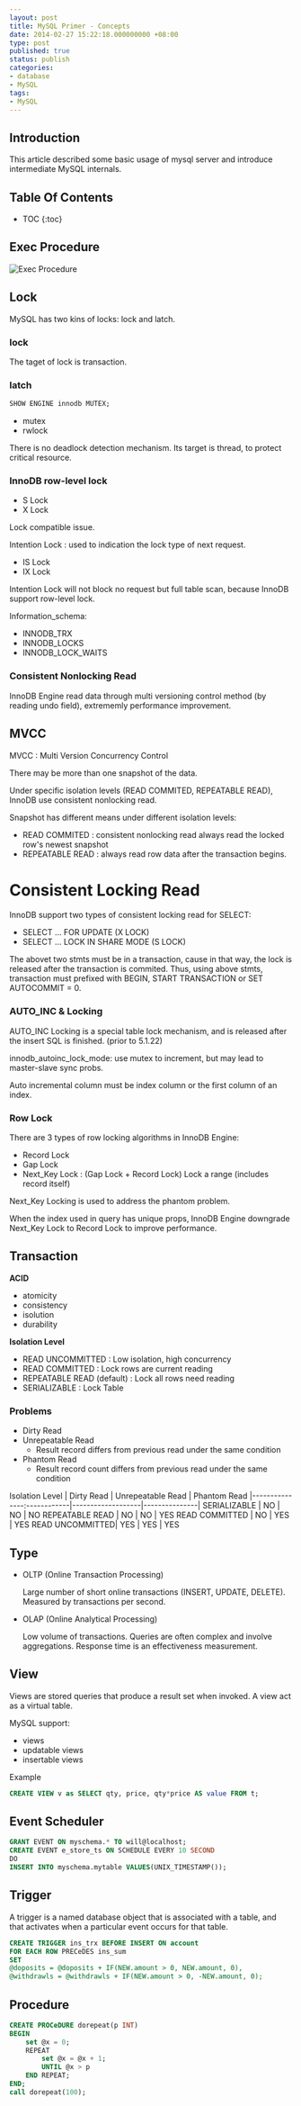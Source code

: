 ```yaml
---
layout: post
title: MySQL Primer - Concepts
date: 2014-02-27 15:22:18.000000000 +08:00
type: post
published: true
status: publish
categories:
- database
- MySQL
tags:
- MySQL
---
```


## Introduction

This article described some basic usage of mysql server and introduce intermediate MySQL internals.

<!--more-->

## Table Of Contents

* TOC
{:toc}

## Exec Procedure

![Exec Procedure](/assets/mysql-exec-proc.png)

## Lock

MySQL has two kins of locks: lock and latch.

### lock

The taget of lock is transaction.

### latch

```sql
SHOW ENGINE innodb MUTEX;
```

* mutex
* rwlock

There is no deadlock detection mechanism. Its target is thread, to protect critical resource.

### InnoDB row-level lock

* S Lock
* X Lock

Lock compatible issue.

Intention Lock
: used to indication the lock type of next request.

* IS Lock
* IX Lock

Intention Lock will not block no request but full table scan, because InnoDB support row-level lock.

Information_schema:

* INNODB_TRX
* INNODB_LOCKS
* INNODB_LOCK_WAITS

### Consistent Nonlocking Read

InnoDB Engine read data through multi versioning control method (by reading undo field), extrememly performance improvement.

## MVCC

MVCC
: Multi Version Concurrency Control

There may be more than one snapshot of the data.

Under specific isolation levels (READ COMMITED, REPEATABLE READ), InnoDB use consistent nonlocking read.

Snapshot has different means under different isolation levels:

* READ COMMITED
: consistent nonlocking read always read the locked row's newest snapshot
* REPEATABLE READ
: always read row data after the transaction begins.

# Consistent Locking Read

InnoDB support two types of consistent locking read for SELECT:

* SELECT ... FOR UPDATE (X LOCK)
* SELECT ... LOCK IN SHARE MODE (S LOCK)

The abovet two stmts must be in a transaction, cause in that way, the lock is released after the transaction is commited. Thus, using above stmts, transaction must prefixed with BEGIN, START TRANSACTION or SET AUTOCOMMIT = 0.

### AUTO_INC & Locking

AUTO_INC Locking is a special table lock mechanism, and is released after the insert SQL is finished. (prior to 5.1.22)

innodb_autoinc_lock_mode: use mutex to increment, but may lead to master-slave sync probs.

Auto incremental column must be index column or the first column of an index.

### Row Lock

There are 3 types of row locking algorithms in InnoDB Engine:

* Record Lock
* Gap Lock
* Next_Key Lock
: (Gap Lock + Record Lock) Lock a range (includes record itself)

Next_Key Locking is used to address the phantom problem.

When the index used in query has unique props, InnoDB Engine downgrade Next_Key Lock to Record Lock to improve performance.

## Transaction

**ACID**

* atomicity
* consistency
* isolution
* durability

**Isolation Level**

* READ UNCOMMITTED
: Low isolation, high concurrency
* READ COMMITTED
: Lock rows are current reading
* REPEATABLE READ (default)
: Lock all rows need reading
* SERIALIZABLE
: Lock Table

### Problems

* Dirty Read
* Unrepeatable Read
	* Result record differs from previous read under the same condition
* Phantom Read
	* Result record count differs from previous read under the same condition

Isolation Level | Dirty Read | Unrepeatable Read | Phantom Read
|---------------:------------|-------------------|---------------|
SERIALIZABLE    | NO         | NO                | NO
REPEATABLE READ | NO         | NO                | YES
READ COMMITTED  | NO         | YES               | YES
READ UNCOMMITTED| YES        | YES               | YES

## Type

* OLTP (Online Transaction Processing)

	Large number of short online transactions (INSERT, UPDATE, DELETE). Measured by transactions per second.

* OLAP (Online Analytical Processing)

	Low volume of transactions. Queries are often complex and involve aggregations. Response time is an effectiveness measurement.

## View

Views are stored queries that produce a result set when invoked. A view act as a virtual table.

MySQL support:

* views
* updatable views
* insertable views

Example

```sql
CREATE VIEW v as SELECT qty, price, qty*price AS value FROM t;
```

## Event Scheduler

```sql
GRANT EVENT ON myschema.* TO will@localhost;
CREATE EVENT e_store_ts ON SCHEDULE EVERY 10 SECOND
DO
INSERT INTO myschema.mytable VALUES(UNIX_TIMESTAMP());
```

## Trigger

A trigger is a named database object that is associated with a table, and that activates when a particular event occurs for that table.

```sql
CREATE TRIGGER ins_trx BEFORE INSERT ON account
FOR EACH ROW PRECeDES ins_sum
SET
@doposits = @doposits + IF(NEW.amount > 0, NEW.amount, 0),
@withdrawls = @withdrawls + IF(NEW.amount > 0, -NEW.amount, 0);
```

## Procedure

```sql
CREATE PROCeDURE dorepeat(p INT)
BEGIN
	set @x = 0;
	REPEAT
		set @x = @x + 1;
		UNTIL @x > p
	END REPEAT;
END;
call dorepeat(100);
```
